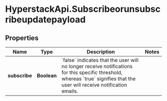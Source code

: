 # HyperstackApi.Subscribeorunsubscribeupdatepayload

## Properties

Name | Type | Description | Notes
------------ | ------------- | ------------- | -------------
**subscribe** | **Boolean** | &#x60;false&#x60; indicates that the user will no longer receive notifications for this specific threshold, whereas &#x60;true&#x60; signifies that the user will receive notification emails. | 


